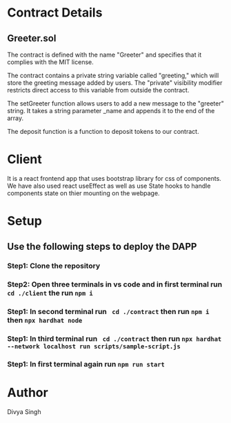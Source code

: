 # Contract Details
## Greeter.sol
The contract is defined with the name "Greeter" and specifies that it complies with the MIT license.

The contract contains a private string variable called "greeting," which will store the greeting message added by users. The "private" visibility modifier restricts direct access to this variable from outside the contract.

The setGreeter function allows users to add a new message to the "greeter" string. It takes a string parameter _name and appends it to the end of the array.

The deposit function is a function to deposit tokens to our contract.

# Client
It is a react frontend app that uses bootstrap library for css of components. We have also used react useEffect as well as use State hooks to handle components state on thier mounting on the webpage.

# Setup
## Use the following steps to deploy the DAPP
### Step1: Clone the repository
### Step2: Open three terminals in vs code and in first terminal run ``cd ./client`` the run ``npm i``
### Step1: In second terminal run `` cd ./contract`` then run ```npm i``` then ```npx hardhat node```
### Step1: In third terminal run `` cd ./contract`` then run ```npx hardhat --network localhost run scripts/sample-script.js```
### Step1: In first terminal again run ``npm run start``

# Author
Divya Singh
